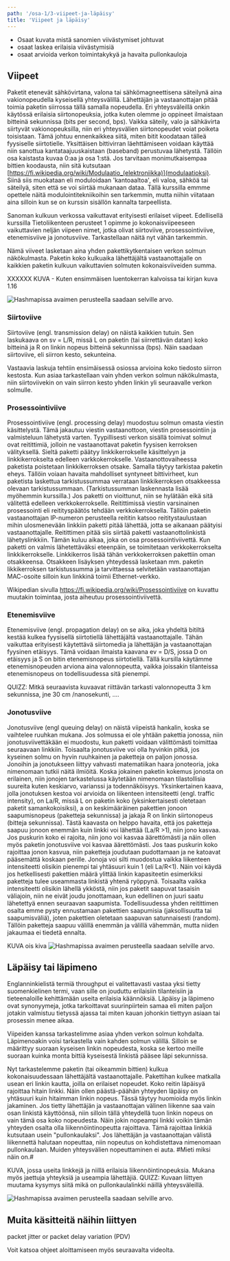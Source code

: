```yaml
---
path: '/osa-1/3-viipeet-ja-läpäisy'
title: 'Viipeet ja läpäisy'
---
```


<text-box variant='learningObjectives' name='Oppimistavoitteet'>

- Osaat kuvata mistä sanomien viivästymiset johtuvat
- osaat laskea erilaisia viivästymisiä
- osaat arvioida verkon toimintakykyä ja havaita pullonkauloja

</text-box>

## Viipeet

Paketit etenevät sähkövirtana, valona tai sähkömagneettisena säteilynä aina vakionopeudella kyseisellä yhteysvälillä. Lähettäjän ja vastaanottajan pitää toimia paketin siirrossa tällä samalla nopeudella. Eri yhteysväleillä onkin käytössä erilaisia siirtonopeuksia, jotka kuten olemme jo oppineet ilmaistaan bitteinä sekunnissa (bits per second, bps). Vaikka säteily, valo ja sähkävirta siirtyvät vakionopeuksilla, niin eri yhteysvälien siirtonopeudet voiat poiketa toisistaan. Tämä johtuu ennenkaikkea siitä, miten bitit koodataan tälleä fyysiselle siirtotielle. Yksittäisen  bittivirran läehttämiseen voidaan käyttää niin sanottua kantataajuuskaistaan (baseband) perustuvaa lähetystä. Tällöin osa kaistasta kuvaa 0:aa ja osa 1:stä. Jos tarvitaan monimutkaisempaa bittien koodausta, niin sitä kutsutaan [https://fi.wikipedia.org/wiki/Modulaatio_(elektroniikka)](modulaatioksi). Siinä siis muokataan eli moduloidaan 'kantoaaltoa', eli valoa, sähköä tai säteilyä, siten että se voi siirtää mukanaan dataa. Tällä kurssilla emmme opettele näitä modulointitekniikoihin sen tarkemmin, mutta niihin viitataan aina silloin kun se on kurssin sisällön kannalta tarpeellista.

Sanoman kulkuun verkossa vaikuttavat erityisesti erilaiset viipeet.  Edellisellä kurssilla Tietoliikenteen perusteet 1 opimme jo kokonaisviipeeseen vaikuttavien neljän viipeen nimet, jotka olivat siirtoviive, prosessointiviive, etenemisviive ja jonotusviive.  Tarkastellaan näitä nyt vähän tarkemmin.

Nämä viiveet lasketaan aina yhden pakettikytkentaisen verkon solmun näkökulmasta. Paketin koko kulkuaika lähettäjältä vastaanottajalle on kaikkien paketin kulkuun vaikuttavien solmuten kokonaisviiveiden summa.

XXXXXX   KUVA - Kuten ensimmäisen luentokerran kalvoissa tai kirjan kuva 1.16

<img src="../img/drawings/hashmap.png" alt="Hashmapissa avaimen perusteella saadaan selville arvo."/>

### Siirtoviive

Siirtoviive (engl. transmission delay) on näistä kaikkien tutuin. Sen laskukaava on  sv = L/R, missä L on paketin (tai siirrettävän datan) koko bitteinä ja R on linkin nopeus bitteinä sekunnissa (bps). Näin saadaan siirtoviive, eli siirron kesto, sekunteina.

Vastaavia laskuja tehtiin ensimäisessä osiossa arvioina koko tiedosto siirron kestosta. Kun asiaa tarkastellaan vain yhden verkon solmun näkökulmasta, niin siirtoviivekin on vain siirron kesto yhden linkin yli seuraavalle verkon solmulle.

### Prosessointiviive

Prosessointiviive (engl. processing delay) muodostuu solmun omasta viestin käsittelystä. Tämä jakautuu viestin vastaanottoon, viestin prosessointiin ja valmisteluun lähetystä varten. Tyypillisesti verkon sisällä toimivat solmut ovat reitittimiä, jolloin ne vastaanottavat paketin fyysisen kerroksen välityksellä. Sieltä paketti päätyy linkkikerrokselle käsittelyyn ja linkkikerrokselta edelleen varkkokerrokselle.
Vastaanottovaiheessa paketista poistetaan linkkikerroksen otsake. Samalla täytyy tarkistaa paketin eheys. Tällöin voiaan havaita mahdolliset syntyneet bittivirheet, kun paketista laskettua tarkistussummaa verrataan linkkikerroksen otsakkeessa olevaan tarkistussummaan. (Tarkistussumman laskennasta lisää myöhemmin kurssilla.) Jos paketti on vioittunut, niin se hylätään eikä sitä välitettä edelleen verkkokerrokselle. 
Reitittimissä viestin varsinainen prosessointi eli reitityspäätös tehdään verkkokerroksella. Tällöin paketin vastaanottajan IP-numeron perusteella reititin katsoo reititystaulustaan mihin ulosmenevään linkkiin paketti pitää lähettää, jotta se aikanaan päätyisi vastaanottajalle. Reitittimen pitää siis siirtää paketti vastaanottolinkistä lähetyslinkkiin. Tämän kuluu aikaa, joka on osa prosessointiviivettä. 
Kun paketti on valmis lähetettäväksi eteenpäin, se toimitetaan verkkokerrokselta linkkikerrokselle. Linkkikerros lisää tähän verkkokerroksen pakettiin oman otsakkeensa. Otsakkeen lisäyksen yhteydessä lasketaan mm. paketin likkikerroksen tarkistussumma ja tarvittaessa selvitetään vastaanottajan MAC-osoite silloin kun linkkinä toimii Ethernet-verkko.

Wikipedian sivulla https://fi.wikipedia.org/wiki/Prosessointiviive on kuvattu muutakin toimintaa, josta aiheutuu prosessointiviivettä.

### Etenemisviive

Etenemisviive (engl. propagation delay) on se aika, joka yhdeltä bitiltä kestää kulkea fyysisellä siirtotiellä lähettäjältä vastaanottajalle. Tähän vaikuttaa erityisesti käytettävä siirtomedia ja lähettäjän ja vastaanottajan fyysinen etäisyys. Tämä voidaan ilmaista kaavana ev = D/S, jossa D on etäisyys ja S on bitin etenemisnopeus siirtotiellä. Tällä kursilla käytämme etenemisnopeuden arviona aina valonnopeutta, vaikka joissakin tilanteissa etenemisnopeus on todellisuudessa sitä pienempi.

QUIZZ:  Mitkä seuraavista kuvaavat riittävän tarkasti valonnopeutta  3 km sekunnissa,   jne 30 cm /nanosekunti, ....

### Jonotusviive

Jonotusviive (engl queuing delay) on näistä viipeistä hankalin, koska se vaihtelee ruuhkan mukana. Jos solmussa ei ole yhtään pakettia jonossa, niin jonotusviivettäkään ei muodostu, kun paketti voidaan välittömästi toimittaa seuraavaan linkkiin.
Toisaalta jonotusviive voi olla hyvinkin pitkä, jos kyseinen solmu on hyvin ruuhkainen ja paketteja on paljon jonossa. Jonoihin ja jonotukseen liittyy vahvasti matematiikan haara jonoteoria, joka nimenomaan tutkii näitä ilmiöitä. Koska jokainen paketin kokemus jonosta on erilainen, niin jonojen tarkastelussa käytetään nimenomaan tilastollisia suureita kuten keskiarvo, varianssi ja todennäköisyys. 
Yksinkertainen kaava, jolla jonotuksen kestoa voi arvioida on liikenteen intensiteetti (engl. traffic intensity), on La/R, missä L on paketin koko (yksinkertaisesti oletetaan paketit samankokoisiksi), a on keskimääräinen pakettien jonoon saapumisnopeus (paketteja sekunnissa) ja jakaja R on linkin siirtonopeus (bitteja sekunnissa). Tästä kaavasta on helppo havaita, että jos paketteja saapuu jonoon enemmän kuin linkki voi lähettää (La/R >1), niin jono kasvaa. Jos puskurin koko ei rajoita, niin jono voi kasvaa äärettömästi ja näin ollen myös paketin jonotusviive voi kasvaa äärettömästi. Jos taas puskurin koko rajoittaa jonon kasvua, niin paketteja joudutaan pudottamaan ja ne katoavat pääsemättä koskaan perille.
Jonoja voi silti muodostua vaikka liikenteen intensiteetti olisikin pienempi tai yhtäsuuri kuin 1 (eli La/R<1). Näin voi käydä jos hetkellisesti pakettien määrä ylittää linkin kapasiteetin esimerkiksi paketteja tulee useammasta linkistä yhtenä ryöppynä. Toisaalta vaikka intensiteetti olisikin lähellä ykköstä, niin jos paketit saapuvat tasaisin väliajoin, niin ne eivät joudu jonottamaan, kun edellinen on juuri saatu lähetettyä ennen seuraavan saapumista.
Todellisuudessa yhden reitittimen osalta emme pysty ennustamaan pakettien saapumisia (jaksollisuutta tai saapumisväliä), joten pakettien oletetaan saapuvan satunnaisesti (random). Tällöin paketteja saapuu välillä enemmän ja välillä vähemmän, mutta niiden jakaumaa ei tiedetä ennalta.

KUVA ois kiva
<img src="../img/drawings/hashmap.png" alt="Hashmapissa avaimen perusteella saadaan selville arvo."/>


## Läpäisy tai läpimeno

Englanninkielistä termiä throughput ei valitettavasti vastaa yksi tietty suomenkielinen termi, vaan sille on jouduttu erilaisiin tilanteisiin ja tieteenaloille kehittämään useita erilaisia käännöksiä.  Läpäisy ja läpimeno ovat synonyymeja, jotka tarkoittavat suurinpiirtein samaa eli miten paljon jotakin valmistuu tietyssä ajassa tai miten kauan johonkin tiettyyn asiaan tai prosessin menee aikaa.

Viipeiden kanssa tarkastelimme asiaa yhden verkon solmun kohdalta. Läpimenoakin voisi tarkastella vain kahden solmun välillä. Silloin se määrittyy suoraan kyseisen linkin nopeudesta, koska se kertoo meille suoraan kuinka monta bittiä kyseisestä linkistä pääsee läpi sekunnissa. 

Nyt tarkastelemme paketin (tai oikeammin bittien) kulkua kokonaisuudessaan lähettäjältä vastaanottajalle. Pakettihan kulkee matkalla usean eri linkin kautta, joilla on erilaiset nopeudet. Koko reitin läpäisyä rajoittaa hitain linkki. Näin ollen päästä-päähän yhteyden läpäisy on yhtäsuuri kuin hitaimman linkin nopeus. Tässä täytyy huomioida myös linkin jakaminen. Jos tietty lähettäjän ja vastaanottajan välinen liikenne saa vain osan linkistä käyttöönsä, niin silloin tällä yhteydellä tuon linkin nopeus on vain tämä osa koko nopeudesta. Näin jokin nopeampi linkki voikin tämän yhteyden osalta olla liikennöintinopeutta rajoittava.  Tämä rajoittaa linkkiä kutsutaan usein "pullonkaulaksi". Jos lähettäjän ja vastaanottajan välistä liikennettä halutaan nopeuttaa, niin nopeutus on kohdistettava nimenomaan pullonkaulaan. Muiden yhteysvälien nopeuttaminen ei auta.  #Mieti miksi näin on.#

KUVA, jossa useita linkkejä ja niillä erilaisia liikennöintinopeuksia.  Mukana myös jaettuja yhteyksiä ja useampia lähettäjiä.
QUIZZ: Kuvaan liittyen muutama kysymys siitä mikä on pullonkaulalinkki näillä yhteysväleillä.

<img src="../img/drawings/hashmap.png" alt="Hashmapissa avaimen perusteella saadaan selville arvo."/>


## Muita käsitteitä näihin liittyen


packet jitter or packet delay variation (PDV) 


Voit katsoa ohjeet aloittamiseen myös seuraavalta videolta.

<youtube id="zvE8XA8D0gE"></youtube>

